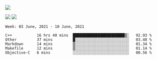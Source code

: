 ![](https://github-profile-summary-cards.vercel.app/api/cards/profile-details?username=nic-obert&theme=monokai)

![](https://github-profile-summary-cards.vercel.app/api/cards/stats?username=nic-obert&theme=monokai)
![](https://github-profile-summary-cards.vercel.app/api/cards/most-commit-language?username=nic-obert&theme=monokai)

<!--START_SECTION:waka-->
```text
Week: 03 June, 2021 - 10 June, 2021

C++           16 hrs 40 mins  ███████████████████████▒░   92.93 % 
Other         37 mins         █░░░░░░░░░░░░░░░░░░░░░░░░   03.48 % 
Markdown      14 mins         ▒░░░░░░░░░░░░░░░░░░░░░░░░   01.34 % 
Makefile      12 mins         ▒░░░░░░░░░░░░░░░░░░░░░░░░   01.14 % 
Objective-C   6 mins          ░░░░░░░░░░░░░░░░░░░░░░░░░   00.56 % 
```
<!--END_SECTION:waka-->

